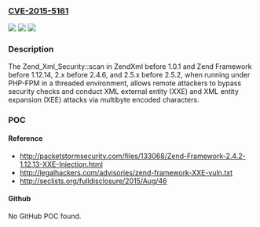 ### [CVE-2015-5161](https://cve.mitre.org/cgi-bin/cvename.cgi?name=CVE-2015-5161)
![](https://img.shields.io/static/v1?label=Product&message=n%2Fa&color=blue)
![](https://img.shields.io/static/v1?label=Version&message=n%2Fa&color=blue)
![](https://img.shields.io/static/v1?label=Vulnerability&message=n%2Fa&color=brighgreen)

### Description

The Zend_Xml_Security::scan in ZendXml before 1.0.1 and Zend Framework before 1.12.14, 2.x before 2.4.6, and 2.5.x before 2.5.2, when running under PHP-FPM in a threaded environment, allows remote attackers to bypass security checks and conduct XML external entity (XXE) and XML entity expansion (XEE) attacks via multibyte encoded characters.

### POC

#### Reference
- http://packetstormsecurity.com/files/133068/Zend-Framework-2.4.2-1.12.13-XXE-Injection.html
- http://legalhackers.com/advisories/zend-framework-XXE-vuln.txt
- http://seclists.org/fulldisclosure/2015/Aug/46

#### Github
No GitHub POC found.

